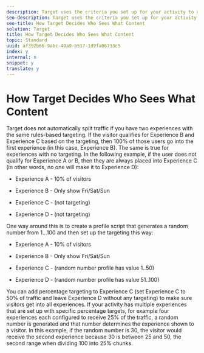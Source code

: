 ```yaml
---
description: Target uses the criteria you set up for your activity to determine who sees what content, based on a specific order of operations.
seo-description: Target uses the criteria you set up for your activity to determine who sees what content, based on a specific order of operations.
seo-title: How Target Decides Who Sees What Content
solution: Target
title: How Target Decides Who Sees What Content
topic: Standard
uuid: af392b66-9abc-40a9-b517-1d9fa06733c5
index: y
internal: n
snippet: y
translate: y
---
```


# How Target Decides Who Sees What Content

Target does not automatically split traffic if you have two experiences with the same rules-based targeting. If the visitor qualifies for Experience B and Experience C based on the targeting, then 100% of those users go into the first experience (in this case, Experience B).
The same is true for experiences with no targeting. In the following example, if the user does not qualify for Experience A or B, then they are always placed into Experience C (in other words, no one will make it to Experience D):

* Experience A - 10% of visitors

* Experience B - Only show Fri/Sat/Sun

* Experience C - (not targeting)

* Experience D - (not targeting)


One way around this is to create a profile script that generates a random number from 1...100 and then set up the targeting this way:

* Experience A - 10% of visitors

* Experience B - Only show Fri/Sat/Sun

* Experience C - (random number profile has value 1..50)

* Experience D - (random number profile has value 51..100)


You can add percentage targeting to Experience C (set Experience C to 50% of traffic and leave Experience D without any targeting) to make sure visitors get into all experiences.
If your activity has multiple experiences that are set up with specific percentage targets, for example four experiences each configured to receive 25% of the traffic, a random number is generated and that number determines the experience shown to a visitor. In this example, if the random number is 30, the visitor would receive the second experience because 30 is between 25 and 50, the second range when dividing 100 into 25% chunks.
